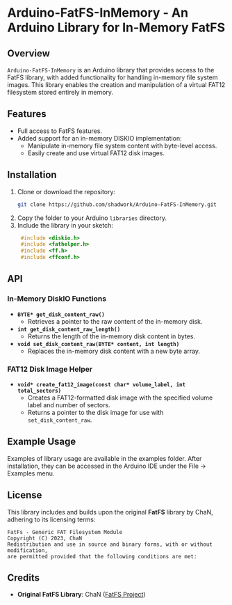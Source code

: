 
# Arduino-FatFS-InMemory - An Arduino Library for In-Memory FatFS  

## Overview  

`Arduino-FatFS-InMemory` is an Arduino library that provides access to the FatFS library, with added functionality for handling in-memory file system images. This library enables the creation and manipulation of a virtual FAT12 filesystem stored entirely in memory.  

## Features  
- Full access to FatFS features.  
- Added support for an in-memory DISKIO implementation:  
  - Manipulate in-memory file system content with byte-level access.  
  - Easily create and use virtual FAT12 disk images.  

## Installation  

1. Clone or download the repository:  
   ```bash
   git clone https://github.com/shadwork/Arduino-FatFS-InMemory.git
   ```  
2. Copy the folder to your Arduino `libraries` directory.  
3. Include the library in your sketch:  
   ```cpp
    #include <diskio.h>
    #include <fathelper.h>
    #include <ff.h>
    #include <ffconf.h>
   ```

## API  

### In-Memory DiskIO Functions  
- **`BYTE* get_disk_content_raw()`**  
  - Retrieves a pointer to the raw content of the in-memory disk.  
- **`int get_disk_content_raw_length()`**  
  - Returns the length of the in-memory disk content in bytes.  
- **`void set_disk_content_raw(BYTE* content, int length)`**  
  - Replaces the in-memory disk content with a new byte array.  

### FAT12 Disk Image Helper  
- **`void* create_fat12_image(const char* volume_label, int total_sectors)`**  
  - Creates a FAT12-formatted disk image with the specified volume label and number of sectors.  
  - Returns a pointer to the disk image for use with `set_disk_content_raw`.  

## Example Usage  

Examples of library usage are available in the examples folder. After installation, they can be accessed in the Arduino IDE under the File → Examples menu.

## License  

This library includes and builds upon the original **FatFS** library by ChaN, adhering to its licensing terms:  

```
FatFs - Generic FAT Filesystem Module  
Copyright (C) 2023, ChaN  
Redistribution and use in source and binary forms, with or without modification,  
are permitted provided that the following conditions are met:  
```

## Credits  

- **Original FatFS Library**: ChaN ([FatFS Project](http://elm-chan.org/fsw/ff/00index_e.html))